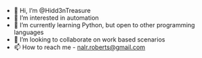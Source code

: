 - 👋 Hi, I’m @Hidd3nTreasure
- 👀 I’m interested in automation
- 🌱 I’m currently learning Python, but open to other programming languages
- 💞️ I’m looking to collaborate on work based scenarios
- 📫 How to reach me - nalr.roberts@gmail.com

<!---
Hidd3nTreasure/Hidd3nTreasure is a ✨ special ✨ repository because its `README.md` (this file) appears on your GitHub profile.
You can click the Preview link to take a look at your changes.
--->
